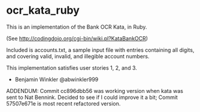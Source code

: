 ocr_kata_ruby
=============
This is an implementation of the Bank OCR Kata, in Ruby.

(See http://codingdojo.org/cgi-bin/wiki.pl?KataBankOCR)

Included is accounts.txt, a sample input file with entries containing all
digits, and covering valid, invalid, and illegible account numbers.

This implementation satisfies user stories 1, 2, and 3.

- Benjamin Winkler
  @abwinkler999


ADDENDUM:  Commit cc896dbb56 was working version when kata was sent to
Nat Bennink.  Decided to see if I could improve it a bit;  Commit 57507e671e
is most recent refactored version.